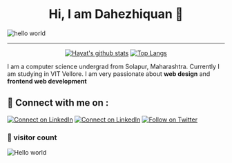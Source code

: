<h1 align="center" > Hi, I am Dahezhiquan 👋</h1>

![hello world](https://github.com/hayat-tamboli/hayat-tamboli/raw/master/hello-world.png)

<hr/>

<div align="center">


[![Hayat's github stats](https://github-readme-stats.vercel.app/api?username=hayat-tamboli&show_icons=true&title_color=2257EA&icon_color=2257EA&bg_color=f7f7f7)](https://github.com/anuraghazra/github-readme-stats)
[![Top Langs](https://github-readme-stats.vercel.app/api/top-langs/?username=hayat-tamboli&title_color=2257EA&bg_color=f7f7f7&hide=html,css)](https://github.com/anuraghazra/github-readme-stats)

</div>


I am a computer science undergrad from Solapur, Maharashtra. Currently I am studying in VIT Vellore. I am very
passionate about __web design__ and __frontend web development__

## 🔗 Connect with me on :

[![Connect on LinkedIn](https://img.shields.io/badge/--website?label=My%20Website&logo=awesome-lists&style=social&logoColor=2257ea)](https://hayattamboli.vercel.app/)
[![Connect on LinkedIn](https://img.shields.io/badge/--linkedin?label=LinkedIn&logo=LinkedIn&style=social)](https://www.linkedin.com/in/hayat-tamboli/)
[![Follow on Twitter](https://img.shields.io/badge/--twitter?label=Twitter&logo=Twitter&style=social)](https://twitter.com/HayatTamboli)

### 👀 visitor count

<img src="https://profile-counter.glitch.me/hayat-tamboli/count.svg" alt="Hello world" />
